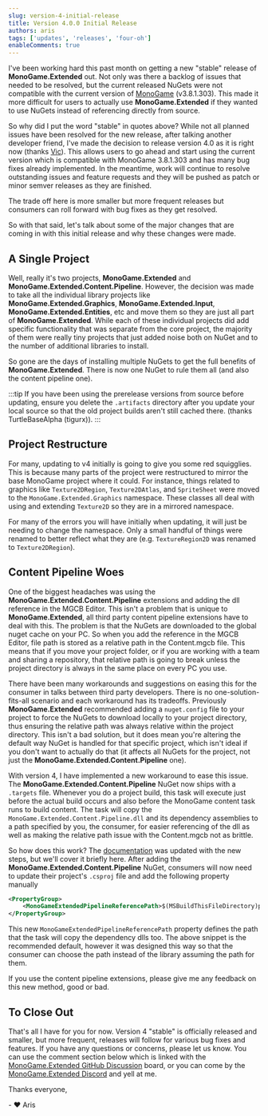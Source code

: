 ```yaml
---
slug: version-4-initial-release
title: Version 4.0.0 Initial Release
authors: aris
tags: ['updates', 'releases', 'four-oh']
enableComments: true
---
```


I've been working hard this past month on getting a new "stable" release of **MonoGame.Extended** out.  Not only was there a backlog of issues that needed to be resolved, but the current released NuGets were not compatible with the current version of [MonoGame](https://monogame.net) (v3.8.1.303).  This made it more difficult for users to actually use **MonoGame.Extended** if they wanted to use NuGets instead of referencing directly from source.

So why did I put the word "stable" in quotes above?  While not all planned issues have been resolved for the new release, after talking another developer friend, I've made the decision to release version 4.0 as it is right now (thanks [Vic](https://github.com/vchelaru)).  This allows users to go ahead and start using the current version which is compatible with MonoGame 3.8.1.303 and has many bug fixes already implemented.  In the meantime, work will continue to resolve outstanding issues and feature requests and they will be pushed as patch or minor semver releases as they are finished.

The trade off here is more smaller but more frequent releases but consumers can roll forward with bug fixes as they get resolved. 

So with that said, let's talk about some of the major changes that are coming in with this initial release and why these changes were made.

<!-- trunicated -->

## A Single Project
Well, really it's two projects, **MonoGame.Extended** and **MonoGame.Extended.Content.Pipeline**.  However, the decision was made to take all the individual library projects like **MonoGame.Extended.Graphics**, **MonoGame.Extended.Input**, **MonoGame.Extended.Entities**, etc and move them so they are just all part of **MonoGame.Extended**.  While each of these individual projects did add specific functionality that was separate from the core project, the majority of them were really tiny projects that just added noise both on NuGet and to the number of additional libraries to install.  

So gone are the days of installing multiple NuGets to get the full benefits of **MonoGame.Extended**.  There is now one NuGet to rule them all (and also the content pipeline one).

:::tip
If you have been using the prerelease versions from source before updating, ensure you delete the `.artifacts` directory after you update your local source so that the old project builds aren't still cached there. (thanks TurtleBaseAlpha (tigurx)).
:::

## Project Restructure
For many, updating to v4 initially is going to give you some red squigglies.  This is because many parts of the project were restructured to mirror the base MonoGame project where it could.  For instance, things related to graphics like `Texture2DRegion`, `Texture2DAtlas`, and `SpriteSheet` were moved to the `MonoGame.Extended.Graphics` namespace.  These classes all deal with using and extending `Texture2D` so they are in a mirrored namespace.

For many of the errors you will have initially when updating, it will just be needing to change the namespace.  Only a small handful of things were renamed to better reflect what they are (e.g. `TextureRegion2D` was renamed to `Texture2DRegion`).

## Content Pipeline Woes
One of the biggest headaches was using the **MonoGame.Extended.Content.Pipeline** extensions and adding the dll reference in the MGCB Editor.  This isn't a problem that is unique to **MonoGame.Extended**, all third party content pipeline extensions have to deal with this.  The problem is that the NuGets are downloaded to the global nuget cache on your PC.  So when you add the reference in the MGCB Editor, file path is stored as a relative path in the Content.mgcb file. This means that if you move your project folder, or if you are working with a team and sharing a repository, that relative path is going to break unless the project directory is always in the same place on every PC you use.

There have been many workarounds and suggestions on easing this for the consumer in talks between third party developers.  There is no one-solution-fits-all scenario and each workaround has its tradeoffs.  Previously **MonoGame.Extended** recommended adding a `nuget.config` file to your project to force the NuGets to download locally to your project directory, thus ensuring the relative path was always relative within the project directory.  This isn't a bad solution, but it does mean you're altering the default way NuGet is handled for that specific project, which isn't ideal if you don't want to actually do that (it affects all NuGets for the project, not just the **MonoGame.Extended.Content.Pipeline** one).

With version 4, I have implemented a new workaround to ease this issue.  The **MonoGame.Extended.Content.Pipeline** NuGet now ships with a `.targets` file.  Whenever you do a project build, this task will execute just before the actual build occurs and also before the MonoGame content task runs to build content.  The task will copy the `MonoGame.Extended.Content.Pipeline.dll` and its dependency assemblies to a path specified by you, the consumer, for easier referencing of the dll as well as making the relative path issue with the Content.mgcb not as brittle.

So how does this work?  The [documentation](/docs/getting-started/installation-monogame) was updated with the new steps, but we'll cover it briefly here.  After adding the **MonoGame.Extended.Content.Pipeline** NuGet, consumers will now need to update their project's `.csproj` file and add the following property manually

```xml
<PropertyGroup>
    <MonoGameExtendedPipelineReferencePath>$(MSBuildThisFileDirectory)pipeline-references</MonoGameExtendedPipelineReferencePath>
</PropertyGroup>
```

This new `MonoGameExtendedPipelineReferencePath` property defines the path that the task will copy the dependency dlls too.  The above snippet is the recommended default, however it was designed this way so that the consumer can choose the path instead of the library assuming the path for them.

If you use the content pipeline extensions, please give me any feedback on this new method, good or bad.  

## To Close Out
That's all I have for you for now.  Version 4 "stable" is officially released and smaller, but more frequent, releases will follow for various bug fixes and features.  If you have any questions or concerns, please let us know. You can use the comment section below which is linked with the [MonoGame.Extended GitHub Discussion](https://github.com/craftworkgames/MonoGame.Extended/discussions) board, or you can come by the [MonoGame.Extended Discord](https://discord.gg/FvZ8Z7EzPJ) and yell at me.

Thanks everyone,

\- ❤️ Aris
